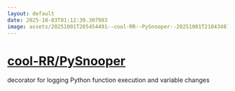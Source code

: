 ```yaml
---
layout: default
date: 2025-10-03T01:12:39.307983
image: assets/20251001T205454491--cool-RR--PySnooper--20251001T210434810--cropped.png
---
```


# [cool-RR/PySnooper](https://github.com/cool-RR/PySnooper)

decorator for logging Python function execution and variable changes

